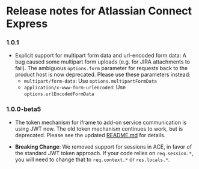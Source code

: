 # Release notes for Atlassian Connect Express

### 1.0.1

* Explicit support for multipart form data and url-encoded form data: A bug caused some multipart form uploads (e.g. 
for JIRA attachments to fail). The ambiguous `options.form` parameter for requests back to the product host is now deprecated.
Please use these parameters instead:
    * `multipart/form-data`: Use `options.multipartFormData`
    * `application/x-www-form-urlencoded`: Use `options.urlEncodedFormData`

### 1.0.0-beta5

* The token mechanism for iframe to add-on service communication is using JWT now. The old token mechanism continues to
work, but is deprecated. Please see the updated [README.md](README.md) for details.

* __Breaking Change__: We removed support for sessions in ACE, in favor of the standard JWT token approach. 
If your code relies on `req.session.*`, you will need to change that to `req.context.*` or `res.locals.*`.